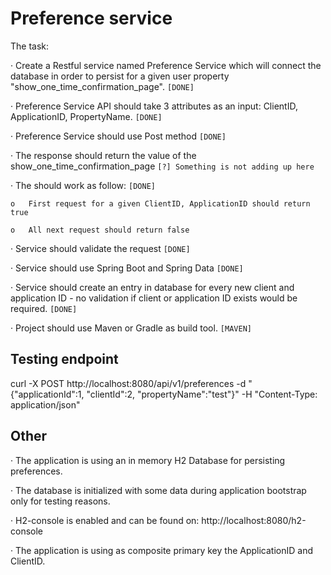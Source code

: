 # Preference service

The task:

·  Create a Restful service named Preference Service which will connect the database in order to persist for a given
 user property "show_one_time_confirmation_page". `[DONE]`

·  Preference Service API should take 3 attributes as an input: ClientID, ApplicationID, PropertyName. `[DONE]`

·  Preference Service should use Post method `[DONE]`

·  The response should return the value of the show_one_time_confirmation_page `[?] Something is not adding up here`

·  The should work as follow: `[DONE]`

    o   First request for a given ClientID, ApplicationID should return true 

    o   All next request should return false

·  Service should validate the request `[DONE]`

·  Service should use Spring Boot and Spring Data `[DONE]`

·  Service should create an entry in database for every new client and application ID - no validation if client or 
application ID exists would be required. `[DONE]`

·  Project should use Maven or Gradle as build tool. `[MAVEN]`


## Testing endpoint

curl -X POST http://localhost:8080/api/v1/preferences -d "{\"applicationId\":1, \"clientId\":2, \"propertyName\":\"test\"}" -H "Content-Type: application/json"

## Other

·  The application is using an in memory H2 Database for persisting preferences.

·  The database is initialized with some data during application bootstrap only for testing reasons. 

·  H2-console is enabled and can be found on: http://localhost:8080/h2-console

·  The application is using as composite primary key the ApplicationID and ClientID.


